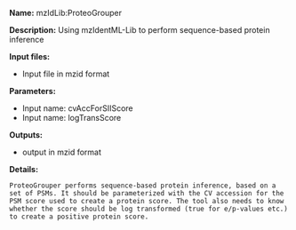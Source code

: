**Name:** mzIdLib:ProteoGrouper

**Description:**
Using mzIdentML-Lib to perform sequence-based protein inference

**Input files:**
* Input file in mzid format

**Parameters:**
* Input name: cvAccForSIIScore
* Input name: logTransScore

**Outputs:**
* output in mzid format

**Details:**

	ProteoGrouper performs sequence-based protein inference, based on a set of PSMs. It should be parameterized with the CV accession for the PSM score used to create a protein score. The tool also needs to know whether the score should be log transformed (true for e/p-values etc.) to create a positive protein score.
	
